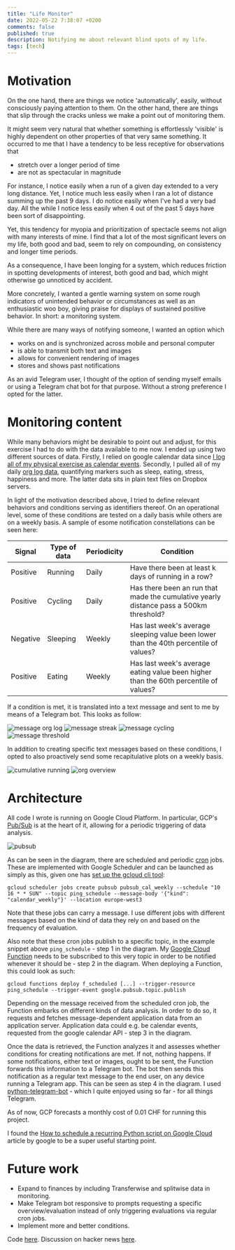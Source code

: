```yaml
---
title: "Life Monitor"
date: 2022-05-22 7:38:07 +0200
comments: false
published: true
description: Notifying me about relevant blind spots of my life.
tags: [tech]
---
```


# Motivation

On the one hand, there are things we notice 'automatically', easily, without consciously paying attention to them. On the other hand, there are things that slip through the cracks unless we make a point out of monitoring them.

It might seem very natural that whether something is effortlessly 'visible' is highly dependent on other properties of that very same something. It occurred to me that I have a tendency to be less receptive for observations that

* stretch over a longer period of time
* are not as spectacular in magnitude

For instance, I notice easily when a run of a given day extended to a very long distance. Yet, I notice much less easily when I ran a lot of distance summing up the past 9 days. I do notice easily when I've had a very bad day. All the while I notice less easily when 4 out of the past 5 days have been sort of disappointing.

Yet, this tendency for myopia and prioritization of spectacle seems not align with many interests of mine. I find that a lot of the most significant levers on my life, both good and bad, seem to rely on compounding, on consistency and longer time periods.

As a consequence, I have been longing for a system, which reduces friction in spotting developments of interest, both good and bad, which might otherwise go unnoticed by accident.

More concretely, I wanted a gentle warning system on some rough indicators of unintended behavior or circumstances as well as an enthusiastic woo boy, giving praise for displays of sustained positive behavior. In short: a monitoring system.

While there are many ways of notifying someone, I wanted an option which

* works on and is synchronized across mobile and personal computer
* is able to transmit both text and images
* allows for convenient rendering of images
* stores and shows past notifications

As an avid Telegram user, I thought of the option of sending myself emails or using a Telegram chat bot for that purpose. Without a strong preference I opted for the latter.

# Monitoring content

While many behaviors might be desirable to point out and adjust, for this exercise I had to do with the data available to me now. I ended up using two different sources of data. Firstly, I relied on google calendar data since [I log all of my physical exercise as calendar events](https://kevinkle.in/posts/2018-10-21-running-log/). Secondly, I pulled all of my daily [org log data](https://kevinkle.in/posts/2022-02-27-org_journal/), quantifying markers such as sleep, eating, stress, happiness and more. The latter data sits in plain text files on Dropbox servers.

In light of the motivation described above, I tried to define relevant behaviors and conditions serving as identifiers thereof. On an operational level, some of these conditions are tested on a daily basis while others are on a weekly basis. A sample of esome notification constellations can be seen here:

| Signal   | Type of data | Periodicity | Condition                                                                              |
|----------|--------------|-------------|----------------------------------------------------------------------------------------|
| Positive | Running      | Daily       | Have there been at least k days of running in a row?                                   |
| Positive | Cycling      | Daily       | Has there been an run that made the cumulative yearly distance pass a 500km threshold? |
| Negative | Sleeping     | Weekly      | Has last week's average sleeping value been lower than the 40th percentile of values?  |
| Positive | Eating       | Weekly      | Has last week's average eating value been higher than the 60th percentile of values?   |

If a condition is met, it is translated into a text message and sent to me by means of a Telegram bot. This looks as follow:

![message org log](/imgs/life-monitor/msg-org.png)
![message streak](/imgs/life-monitor/streak.png)
![message cycling](/imgs/life-monitor/cycling.png)
![message threshold](/imgs/life-monitor/threshold.png)

In addition to creating specific text messages based on these conditions, I opted to also proactively send some recapitulative plots on a weekly basis.

![cumulative running](/imgs/life-monitor/cum-running.png)
![org overview](/imgs/life-monitor/org-overview.png)


# Architecture
All code I wrote is running on Google Cloud Platform. In particular, GCP's [Pub/Sub](https://cloud.google.com/pubsub) is at the heart of it, allowing for a periodic triggering of data analysis.

![pubsub](/imgs/life-monitor/pubsub.png)

As can be seen in the diagram, there are scheduled and periodic [cron](https://en.wikipedia.org/wiki/Cron) jobs. These are implemented with Google Scheduler and can be launched as simply as this, given one has [set up the gcloud cli tool](https://cloud.google.com/sdk/docs/initializing):

```
gcloud scheduler jobs create pubsub pubsub_cal_weekly --schedule "10 16 * * SUN" --topic ping_schedule --message-body '{"kind": "calendar_weekly"}' --location europe-west3
```

Note that these jobs can carry a message. I use different jobs with different messages based on the kind of data they rely on and based on the frequency of evaluation.

Also note that these cron jobs publish to a specific topic, in the example snippet above `ping_schedule` - step 1 in the diagram. My [Google Cloud Function](https://cloud.google.com/functions) needs to be subscribed to this very topic in order to be notified whenever it should be - step 2 in the diagram. When deploying a Function, this could look as such:

```
gcloud functions deploy f_scheduled [...] --trigger-resource ping_schedule --trigger-event google.pubsub.topic.publish
```

Depending on the message received from the scheduled cron job, the Function embarks on different kinds of data analysis. In order to do so, it requests and fetches message-dependent application data from an application server. Application data could e.g. be calendar events, requested from the google calendar API - step 3 in the diagram.

Once the data is retrieved, the Function analyzes it and assesses whether conditions for creating notifications are met. If not, nothing happens. If some notifications, either text or images, ought to be sent, the Function forwards this information to a Telegram bot. The bot then sends this notification as a regular text message to the end user, on any device running a Telegram app. This can be seen as step 4 in the diagram. I used [python-telegram-bot](https://github.com/python-telegram-bot/python-telegram-bot) - which I quite enjoyed using so far - for all things Telegram.

As of now, GCP forecasts a monthly cost of 0.01 CHF for running this project.

I found the [How to schedule a recurring Python script on Google Cloud](https://cloud.google.com/blog/products/application-development/how-to-schedule-a-recurring-python-script-on-gcp) article by google to be a super useful starting point.

# Future work

* Expand to finances by including Transferwise and  splitwise data in monitoring.
* Make Telegram bot responsive to prompts requesting a specific overview/evaluation instead of only triggering evaluations via regular cron jobs.
* Implement more and better conditions.

Code [here](https://github.com/kklein/life-monitor).
Discussion on hacker news [here](https://news.ycombinator.com/item?id=31477851).

